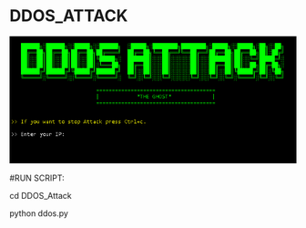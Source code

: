 # DDOS_ATTACK

<img src="/DDOS_Attack/img_ddos_attack.png">

#RUN SCRIPT:

cd DDOS_Attack

python ddos.py
